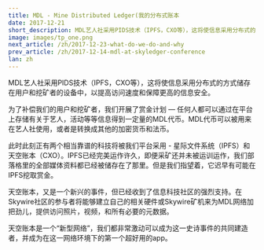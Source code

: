 ```yaml
---
title: MDL - Mine Distributed Ledger(我的分布式账本
date: 2017-12-21
short_description: MDL艺人社采用PIDS技术（IPFS，CXO等），这将使信息采用分布式的方式储存在用户和挖矿者的设备中，以提高访问速度和保障更高的信息安全。
image: images/tp_one.png
next_article: /zh/2017-12-23-what-do-we-do-and-why
prev_article: /zh/2017-12-14-mdl-at-skyledger-conference
lan: zh
---
```


MDL艺人社采用PIDS技术（IPFS，CXO等），这将使信息采用分布式的方式储存在用户和挖矿者的设备中，以提高访问速度和保障更高的信息安全。
 
为了补偿我们的用户和挖矿者，我们开展了赏金计划 — 任何人都可以通过在平台上存储有关于艺人，活动等等信息得到一定量的MDL代币。MDL代币可以被用来在艺人社使用，或者是转换成其他的加密货币和法币。

此时此刻正有两个相当靠谱的科技将被我们平台采用 - 星际文件系统（IPFS）和天空账本（CXO）。IPFS已经完美运作许久，即便采矿还并未被运训运作，我们部落格里的全部媒体资料都已经被储存在了那里。但是我们指望着，它迟早有可能在IPFS挖取赏金。

天空账本，又是一个新兴的事件，但已经收到了信息科技社区的强烈支持。在Skywire社区的参与者将能够建立自己的相关硬件或Skywire矿机来为MDL网络加把劲儿，提供访问照片，视频，和所有必要的元数据。

天空账本是一个“新型网络”，我们都非常激动可以成为这一史诗事件的共同建造者，并成为在这一网络环境下的第一个超好用的app。
